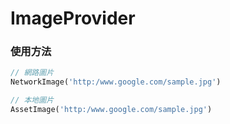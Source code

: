 # ImageProvider

### 使用方法

```dart
// 網路圖片
NetworkImage('http:/www.google.com/sample.jpg')

// 本地圖片
AssetImage('http:/www.google.com/sample.jpg')


```



